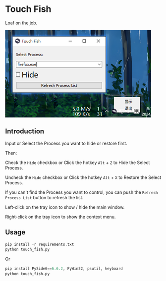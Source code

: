 # Touch Fish

Loaf on the job.

![alt text](assets/demo.png)

## Introduction

Input or Select the Process you want to hide or restore first.

Then:

Check the `Hide` checkbox or Click the  hotkey `Alt` + `Z` to Hide the Select Process.

Uncheck the `Hide` checkbox or Click the hotkey `Alt` + `X` to Restore the Select Process.

If you can't find the Process you want to control, you can push the `Refresh Process List` button to refresh the list.

Left-click on the tray icon to show / hide the main window.

Right-click on the tray icon to show the context menu.

## Usage

```python
pip install -r requirements.txt
python touch_fish.py    
```

Or

```python
pip install PySide6==6.6.2, PyWin32, psutil, keyboard
python touch_fish.py
```
